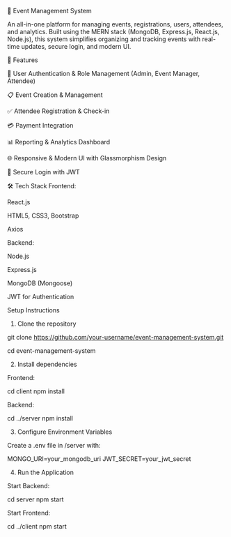 📅 Event Management System

An all-in-one platform for managing events, registrations, users, attendees, and analytics. Built using the MERN stack (MongoDB, Express.js, React.js, Node.js), this system simplifies organizing and tracking events with real-time updates, secure login, and modern UI.


🚀 Features

🧑 User Authentication & Role Management (Admin, Event Manager, Attendee)

📋 Event Creation & Management

✅ Attendee Registration & Check-in

💳 Payment Integration 

📊 Reporting & Analytics Dashboard

🌐 Responsive & Modern UI with Glassmorphism Design

🔐 Secure Login with JWT


🛠️ Tech Stack
Frontend:

React.js

HTML5, CSS3, Bootstrap

Axios

Backend:

Node.js

Express.js

MongoDB (Mongoose)

JWT for Authentication







Setup Instructions

1. Clone the repository

git clone https://github.com/your-username/event-management-system.git

cd event-management-system

2. Install dependencies

Frontend:

cd client
npm install

Backend:

cd ../server
npm install

3. Configure Environment Variables

Create a .env file in /server with:

MONGO_URI=your_mongodb_uri
JWT_SECRET=your_jwt_secret


4. Run the Application

Start Backend:

cd server
npm start

Start Frontend:

cd ../client
npm start
